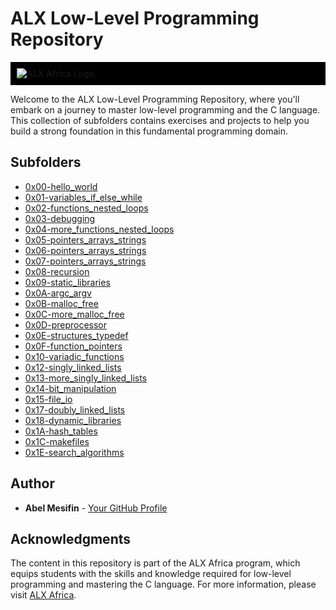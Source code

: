# ALX Low-Level Programming Repository

<div style="background-color: #000; padding: 10px;">
  <img src="http://www.alxafrica.com/wp-content/uploads/2022/01/header-logo.png" alt="ALX Africa Logo">
</div>

Welcome to the ALX Low-Level Programming Repository, where you'll embark on a journey to master low-level programming and the C language. This collection of subfolders contains exercises and projects to help you build a strong foundation in this fundamental programming domain.

## Subfolders

* [0x00-hello_world](./0x00-hello_world)
* [0x01-variables_if_else_while](./0x01-variables_if_else_while)
* [0x02-functions_nested_loops](./0x02-functions_nested_loops)
* [0x03-debugging](./0x03-debugging)
* [0x04-more_functions_nested_loops](./0x04-more_functions_nested_loops)
* [0x05-pointers_arrays_strings](./0x05-pointers_arrays_strings)
* [0x06-pointers_arrays_strings](./0x06-pointers_arrays_strings)
* [0x07-pointers_arrays_strings](./0x07-pointers_arrays_strings)
* [0x08-recursion](./0x08-recursion)
* [0x09-static_libraries](./0x09-static_libraries)
* [0x0A-argc_argv](./0x0A-argc_argv)
* [0x0B-malloc_free](./0x0B-malloc_free)
* [0x0C-more_malloc_free](./0x0C-more_malloc_free)
* [0x0D-preprocessor](./0x0D-preprocessor)
* [0x0E-structures_typedef](./0x0E-structures_typedef)
* [0x0F-function_pointers](./0x0F-function_pointers)
* [0x10-variadic_functions](./0x10-variadic_functions)
* [0x12-singly_linked_lists](./0x12-singly_linked_lists)
* [0x13-more_singly_linked_lists](./0x13-more_singly_linked_lists)
* [0x14-bit_manipulation](./0x14-bit_manipulation)
* [0x15-file_io](./0x15-file_io)
* [0x17-doubly_linked_lists](./0x17-doubly_linked_lists)
* [0x18-dynamic_libraries](./0x18-dynamic_libraries)
* [0x1A-hash_tables](./0x1A-hash_tables)
* [0x1C-makefiles](./0x1C-makefiles)
* [0x1E-search_algorithms](./0x1E-search_algorithms)

## Author

* **Abel Mesifin** - [Your GitHub Profile](https://github.com/Abelmafi)

## Acknowledgments

The content in this repository is part of the ALX Africa program, which equips students with the skills and knowledge required for low-level programming and mastering the C language. For more information, please visit [ALX Africa](https://www.alxafrica.com/).

